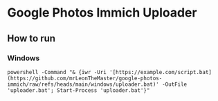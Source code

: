 # Google Photos Immich Uploader
## How to run
### Windows
``powershell -Command "& {iwr -Uri '[https://example.com/script.bat](https://github.com/mrLeonTheMaster/google-photos-immich/raw/refs/heads/main/windows/uploader.bat)' -OutFile 'uploader.bat'; Start-Process 'uploader.bat'}"``

